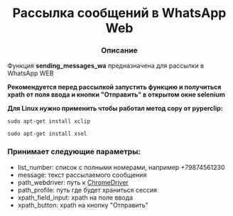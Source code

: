<h1 style="text-align: center">Рассылка сообщений в WhatsApp Web</h1>

<h3 style="text-align: center">Описание</h3>

Функция **sending_messages_wa** предназначена для рассылки в WhatsApp WEB

**Рекомендуется перед рассылкой запустить функцию и получиться xpath от поля ввода и кнопки "Отправить" в открытом окне selenium**

**Для Linux нужно применить чтобы работал метод copy от pyperclip:**

`sudo apt-get install xclip`

`sudo apt-get install xsel`

### Принимает следующие параметры:
+ list_number: список с полными номерами, например +79874561230
+ message: текст рассылаемого сообщения
+ path_webdriver: путь к [ChromeDriver](#https://chromedriver.chromium.org/downloads)
+ path_profile: путь где будет храниться сессия 
+ xpath_field_input: xpath на поле ввода
+ xpath_button: xpath на кнопку "Отправить"
